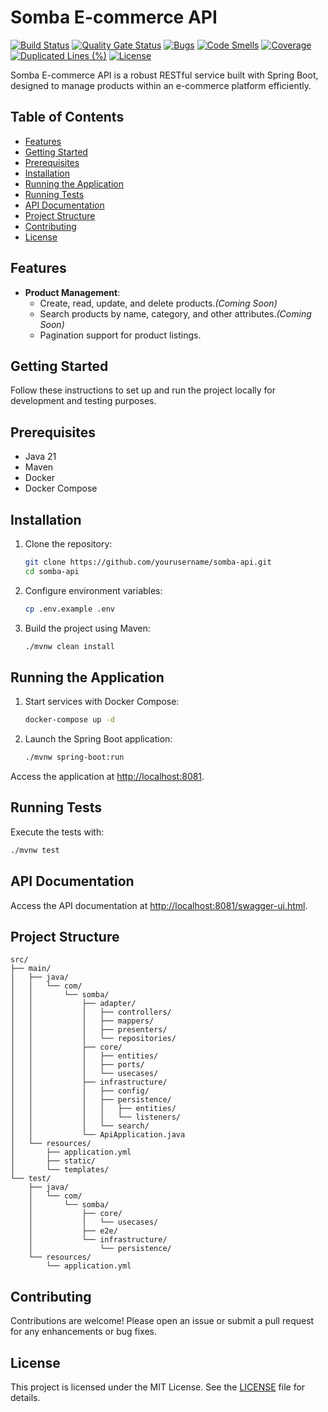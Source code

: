 # Somba E-commerce API

[![Build Status](https://github.com/h00dieB0y/somba/actions/workflows/api-ci.yml/badge.svg)](https://github.com/h00dieB0y/somba-api/actions)
[![Quality Gate Status](https://sonarcloud.io/api/project_badges/measure?project=com.somba%3Aapi&metric=alert_status)](https://sonarcloud.io/summary/new_code?id=com.somba%3Aapi)
[![Bugs](https://sonarcloud.io/api/project_badges/measure?project=com.somba%3Aapi&metric=bugs)](https://sonarcloud.io/summary/new_code?id=com.somba%3Aapi)
[![Code Smells](https://sonarcloud.io/api/project_badges/measure?project=com.somba%3Aapi&metric=code_smells)](https://sonarcloud.io/summary/new_code?id=com.somba%3Aapi)
[![Coverage](https://sonarcloud.io/api/project_badges/measure?project=com.somba%3Aapi&metric=coverage)](https://sonarcloud.io/summary/new_code?id=com.somba%3Aapi)
[![Duplicated Lines (%)](https://sonarcloud.io/api/project_badges/measure?project=com.somba%3Aapi&metric=duplicated_lines_density)](https://sonarcloud.io/summary/new_code?id=com.somba%3Aapi)
[![License](https://img.shields.io/badge/License-MIT-blue.svg)](https://opensource.org/licenses/MIT)

Somba E-commerce API is a robust RESTful service built with Spring Boot, designed to manage products within an e-commerce platform efficiently.

## Table of Contents

- [Features](#features)
- [Getting Started](#getting-started)
- [Prerequisites](#prerequisites)
- [Installation](#installation)
- [Running the Application](#running-the-application)
- [Running Tests](#running-tests)
- [API Documentation](#api-documentation)
- [Project Structure](#project-structure)
- [Contributing](#contributing)
- [License](#license)

## Features

- **Product Management**:
  - Create, read, update, and delete products.*(Coming Soon)*
  - Search products by name, category, and other attributes.*(Coming Soon)*
  - Pagination support for product listings.

## Getting Started

Follow these instructions to set up and run the project locally for development and testing purposes.

## Prerequisites

- Java 21
- Maven
- Docker
- Docker Compose

## Installation

1. Clone the repository:
    ```sh
    git clone https://github.com/yourusername/somba-api.git
    cd somba-api
    ```

2. Configure environment variables:
    ```sh
    cp .env.example .env
    ```

3. Build the project using Maven:
    ```sh
    ./mvnw clean install
    ```

## Running the Application

1. Start services with Docker Compose:
    ```sh
    docker-compose up -d
    ```

2. Launch the Spring Boot application:
    ```sh
    ./mvnw spring-boot:run
    ```

Access the application at [http://localhost:8081](http://localhost:8081).

## Running Tests

Execute the tests with:
```sh
./mvnw test
```

## API Documentation

Access the API documentation at [http://localhost:8081/swagger-ui.html](http://localhost:8081/swagger-ui.html).

## Project Structure

```
src/
├── main/
│   ├── java/
│   │   └── com/
│   │       └── somba/
│   │           ├── adapter/
│   │           │   ├── controllers/
│   │           │   ├── mappers/
│   │           │   ├── presenters/
│   │           │   └── repositories/
│   │           ├── core/
│   │           │   ├── entities/
│   │           │   ├── ports/
│   │           │   └── usecases/
│   │           ├── infrastructure/
│   │           │   ├── config/
│   │           │   ├── persistence/
│   │           │   │   ├── entities/
│   │           │   │   └── listeners/
│   │           │   └── search/
│   │           └── ApiApplication.java
│   └── resources/
│       ├── application.yml
│       ├── static/
│       └── templates/
└── test/
    ├── java/
    │   └── com/
    │       └── somba/
    │           ├── core/
    │           │   └── usecases/
    │           ├── e2e/
    │           └── infrastructure/
    │               └── persistence/
    └── resources/
        └── application.yml
```

## Contributing

Contributions are welcome! Please open an issue or submit a pull request for any enhancements or bug fixes.

## License

This project is licensed under the MIT License. See the [LICENSE](LICENSE) file for details.

